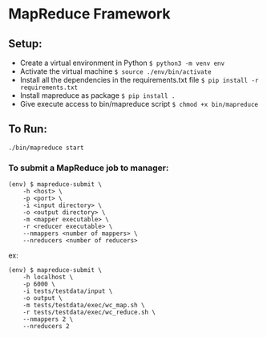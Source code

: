 # MapReduce Framework

## Setup:
- Create a virtual environment in Python
```$ python3 -m venv env```
- Activate the virtual machine
```$ source ./env/bin/activate```
- Install all the dependencies in the requirements.txt file 
```$ pip install -r requirements.txt```
- Install mapreduce as package
```$ pip install .```
- Give execute access to bin/mapreduce script
```$ chmod +x bin/mapreduce```

## To Run:
```
./bin/mapreduce start
```

### To submit a MapReduce job to manager:
``` 
(env) $ mapreduce-submit \
	-h <host> \
	-p <port> \
	-i <input directory> \
	-o <output directory> \
	-m <mapper executable> \
	-r <reducer executable> \
	--nmappers <number of mappers> \
	--nreducers <number of reducers>
```
ex: 
```
(env) $ mapreduce-submit \
	-h localhost \
	-p 6000 \
	-i tests/testdata/input \
	-o output \
	-m tests/testdata/exec/wc_map.sh \
	-r tests/testdata/exec/wc_reduce.sh \
	--nmappers 2 \
	--nreducers 2
```